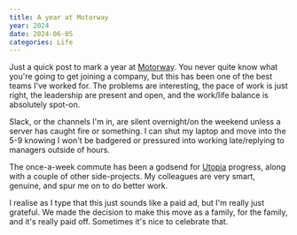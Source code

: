 ```yaml
---
title: A year at Motorway
year: 2024
date: 2024-06-05
categories: Life
---
```


Just a quick post to mark a year at [Motorway](https://motorway.co.uk/). You never quite know what you're going to get joining a company, but this has been one of the best teams I've worked for. The problems are interesting, the pace of work is just right, the leadership are present and open, and the work/life balance is absolutely spot-on.

Slack, or the channels I'm in, are silent overnight/on the weekend unless a server has caught fire or something. I can shut my laptop and move into the 5-9 knowing I won't be badgered or pressured into working late/replying to managers outside of hours.

The once-a-week commute has been a godsend for [Utopia](https://utopia.fyi) progress, along with a couple of other side-projects. My colleagues are very smart, genuine, and spur me on to do better work.

I realise as I type that this just sounds like a paid ad, but I'm really just grateful. We made the decision to make this move as a family, for the family, and it's really paid off. Sometimes it's nice to celebrate that.
